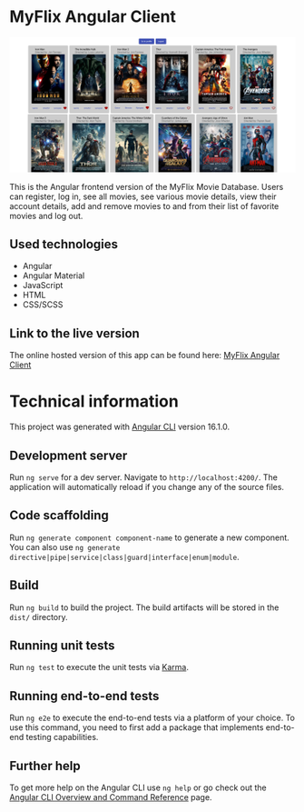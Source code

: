 # MyFlix Angular Client

![Screenshot](screenshot.png)

This is the Angular frontend version of the MyFlix Movie Database. Users can register, log in, see all movies, see various movie details, view their account details, add and remove movies to and from their list of favorite movies and log out.

## Used technologies

- Angular
- Angular Material
- JavaScript
- HTML
- CSS/SCSS

## Link to the live version

The online hosted version of this app can be found here: [MyFlix Angular Client](https://schlumen.github.io/myflix-angular-client)

# Technical information

This project was generated with [Angular CLI](https://github.com/angular/angular-cli) version 16.1.0.

## Development server

Run `ng serve` for a dev server. Navigate to `http://localhost:4200/`. The application will automatically reload if you change any of the source files.

## Code scaffolding

Run `ng generate component component-name` to generate a new component. You can also use `ng generate directive|pipe|service|class|guard|interface|enum|module`.

## Build

Run `ng build` to build the project. The build artifacts will be stored in the `dist/` directory.

## Running unit tests

Run `ng test` to execute the unit tests via [Karma](https://karma-runner.github.io).

## Running end-to-end tests

Run `ng e2e` to execute the end-to-end tests via a platform of your choice. To use this command, you need to first add a package that implements end-to-end testing capabilities.

## Further help

To get more help on the Angular CLI use `ng help` or go check out the [Angular CLI Overview and Command Reference](https://angular.io/cli) page.
